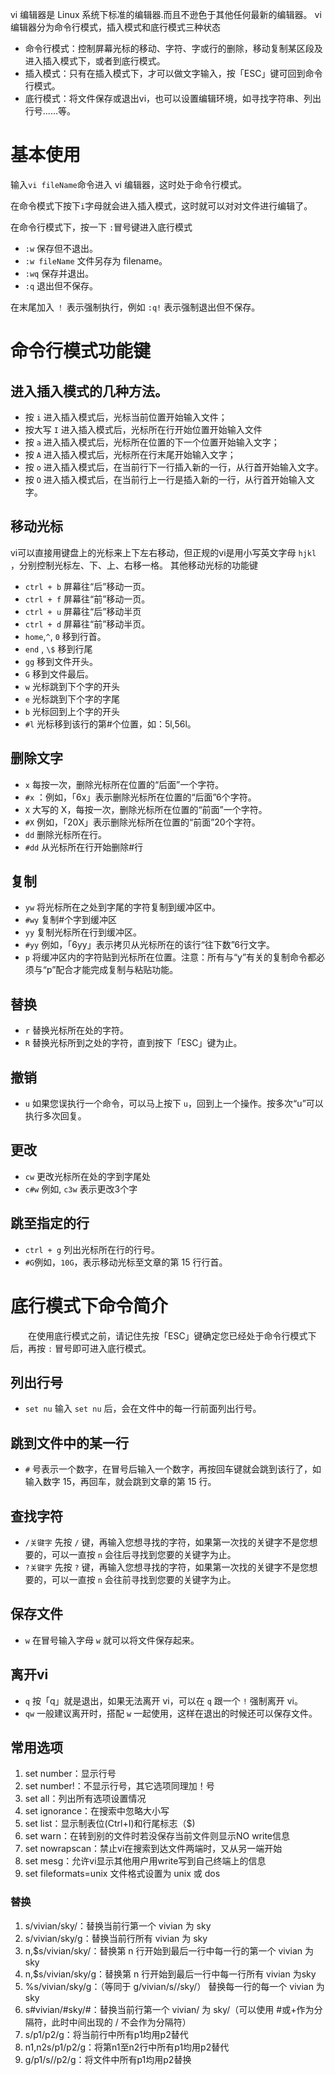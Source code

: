 vi 编辑器是 Linux 系统下标准的编辑器.而且不逊色于其他任何最新的编辑器。
vi 编辑器分为命令行模式，插入模式和底行模式三种状态



- 命令行模式：控制屏幕光标的移动、字符、字或行的删除，移动复制某区段及进入插入模式下，或者到底行模式。
- 插入模式：只有在插入模式下，才可以做文字输入，按「ESC」键可回到命令行模式。
- 底行模式：将文件保存或退出vi，也可以设置编辑环境，如寻找字符串、列出行号……等。

# 基本使用

输入`vi fileName`命令进入 vi 编辑器，这时处于命令行模式。

在命令模式下按下`i`字母就会进入插入模式，这时就可以对对文件进行编辑了。

在命令行模式下，按一下 `:`冒号键进入底行模式

- `:w` 保存但不退出。
- `:w fileName` 文件另存为 filename。
- `:wq` 保存并退出。
- `:q` 退出但不保存。

在末尾加入 `！` 表示强制执行，例如 `:q!` 表示强制退出但不保存。

# 命令行模式功能键

## 进入插入模式的几种方法。

- 按 `i` 进入插入模式后，光标当前位置开始输入文件；
- 按大写 `I` 进入插入模式后，光标所在行开始位置开始输入文件
- 按 `a` 进入插入模式后，光标所在位置的下一个位置开始输入文字；
- 按 `A` 进入插入模式后，光标所在行末尾开始输入文字；
- 按 `o` 进入插入模式后，在当前行下一行插入新的一行，从行首开始输入文字。
- 按 `O` 进入插入模式后，在当前行上一行是插入新的一行，从行首开始输入文字。

## 移动光标

vi可以直接用键盘上的光标来上下左右移动，但正规的vi是用小写英文字母 `hjkl` ，分别控制光标左、下、上、右移一格。
其他移动光标的功能键

- `ctrl + b` 屏幕往“后”移动一页。
- `ctrl + f` 屏幕往“前”移动一页。
- `ctrl + u` 屏幕往“后”移动半页
- `ctrl + d` 屏幕往“前”移动半页。
- `home`,`^`, `0` 移到行首。
- `end` , `\$` 移到行尾
- `gg` 移到文件开头。
- `G` 移到文件最后。
- `w` 光标跳到下个字的开头
- `e` 光标跳到下个字的字尾
- `b` 光标回到上个字的开头
- `#l` 光标移到该行的第#个位置，如：5l,56l。

## 删除文字

- `x` 每按一次，删除光标所在位置的“后面”一个字符。
- `#x` ：例如，「6x」表示删除光标所在位置的“后面”6个字符。
- `X` 大写的 X，每按一次，删除光标所在位置的“前面”一个字符。
- `#X` 例如，「20X」表示删除光标所在位置的“前面”20个字符。
- `dd` 删除光标所在行。
- `#dd` 从光标所在行开始删除#行

## 复制

- `yw` 将光标所在之处到字尾的字符复制到缓冲区中。
- `#wy` 复制#个字到缓冲区
- `yy` 复制光标所在行到缓冲区。
- `#yy` 例如，「6yy」表示拷贝从光标所在的该行“往下数”6行文字。
- `p` 将缓冲区内的字符贴到光标所在位置。注意：所有与“y”有关的复制命令都必须与“p”配合才能完成复制与粘贴功能。

## 替换

- `r` 替换光标所在处的字符。
- `R` 替换光标所到之处的字符，直到按下「ESC」键为止。

## 撤销

- `u` 如果您误执行一个命令，可以马上按下 `u`，回到上一个操作。按多次“u”可以执行多次回复。

## 更改

- `cw` 更改光标所在处的字到字尾处
- `c#w` 例如, `c3w` 表示更改3个字

## 跳至指定的行

- `ctrl + g` 列出光标所在行的行号。
- `#G`例如，`10G`，表示移动光标至文章的第 15 行行首。

# 底行模式下命令简介

　　在使用底行模式之前，请记住先按「ESC」键确定您已经处于命令行模式下后，再按 `:` 冒号即可进入底行模式。

## 列出行号

- `set nu` 输入 `set nu` 后，会在文件中的每一行前面列出行号。

## 跳到文件中的某一行

- `#` 号表示一个数字，在冒号后输入一个数字，再按回车键就会跳到该行了，如输入数字 15，再回车，就会跳到文章的第 15 行。

## 查找字符

- `/关键字` 先按 `/` 键，再输入您想寻找的字符，如果第一次找的关键字不是您想要的，可以一直按 `n` 会往后寻找到您要的关键字为止。
- `?关键字` 先按 `?` 键，再输入您想寻找的字符，如果第一次找的关键字不是您想要的，可以一直按 `n` 会往前寻找到您要的关键字为止。

## 保存文件

- `w` 在冒号输入字母 `w` 就可以将文件保存起来。

## 离开vi

- `q` 按「q」就是退出，如果无法离开 vi，可以在 `q` 跟一个 `!` 强制离开 vi。
- `qw` 一般建议离开时，搭配 `w` 一起使用，这样在退出的时候还可以保存文件。

## 常用选项

1. set number：显示行号
2. set number!：不显示行号，其它选项同理加！号
3. set all：列出所有选项设置情况
4. set ignorance：在搜索中忽略大小写
5. set list：显示制表位(Ctrl+I)和行尾标志（$)
6. set warn：在转到别的文件时若没保存当前文件则显示NO write信息
7. set nowrapscan：禁止vi在搜索到达文件两端时，又从另一端开始
8. set mesg：允许vi显示其他用户用write写到自己终端上的信息
9. set fileformats=unix 文件格式设置为 unix 或 dos

### 替换

1. s/vivian/sky/：替换当前行第一个 vivian 为 sky
2. s/vivian/sky/g：替换当前行所有 vivian 为 sky
3. n,$s/vivian/sky/：替换第 n 行开始到最后一行中每一行的第一个 vivian 为 sky
4. n,$s/vivian/sky/g：替换第 n 行开始到最后一行中每一行所有 vivian 为sky
5. %s/vivian/sky/g：（等同于 g/vivian/s//sky/） 替换每一行的每一个 vivian 为 sky
6. s#vivian/#sky/#：替换当前行第一个 vivian/ 为 sky/（可以使用 #或+作为分隔符，此时中间出现的 / 不会作为分隔符）
7. s/p1/p2/g：将当前行中所有p1均用p2替代
8. n1,n2s/p1/p2/g：将第n1至n2行中所有p1均用p2替代
9. g/p1/s//p2/g：将文件中所有p1均用p2替换